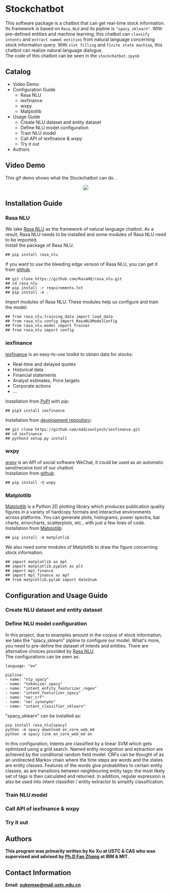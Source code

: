# Stockchatbot
This software package is a chatbot that can get real-time stock information. Its framework is based on `Rasa_NLU` and its pipline is `"spacy_sklearn"`. With pre-defined entities and machine learning, this chatbot can `classify intents` and `extract named entities` from natural language concerning stock information query. With `slot filling` and `finite state machine`, this chatbot can realize natural language dialogue.<br>
The code of this chatbot can be seen in the `stockchatbot.ipynb`<br>
## Catalog
* Video Demo
* Configuration Guide
   * Rasa NLU
   * iexfinance
   * wxpy
   * Matplotlib
* Usage Guide
   * Create NLU dataset and entity dataset
   * Define NLU model configuration
   * Train NLU model
   * Call API of iexfinance & wxpy
   * Try it out
* Authors
## Video Demo
This gif demo shows what the Stockchatbot can do.
.<div align=center><img src="https://github.com/Tknight01/Ke/blob/master/Stockchatbot%20gif%20demo.gif" /></div>
## Installation Guide
### Rasa NLU
We take [Rasa NLU](https://www.rasa.com/) as the framework of natural language chatbot. As a result, Rasa NLU needs to be installed and some modules of Rasa NLU need to be imported.<br>
Install the package of Rasa NLU.<br>
```
## pip install rasa_nlu
```
If you want to use the bleeding edge version of Rasa NLU, you can get it from [github](https://github.com/RasaHQ/rasa_nlu).<br>
```
## git clone https://github.com/RasaHQ/rasa_nlu.git
## cd rasa_nlu
## pip install -r requirements.txt
## pip install -e .
```
Import modules of Rasa NLU. These modules help us configure and train the model.<br>
```
## from rasa_nlu.training_data import load_data
## from rasa_nlu.config import RasaNLUModelConfig
## from rasa_nlu.model import Trainer
## from rasa_nlu import config
```
### iexfinance
[iexfinance](https://pypi.org/project/iexfinance/0.3.1/) is an easy-to-use toolkit to obtain data for stocks:<br>
* Real-time and delayed quotes
* Historical data
* Financial statements
* Analyst estimates, Price targets
* Corporate actions
* ...

Installation from [PyPI](https://pypi.org/project/iexfinance/0.3.1/) with pip:<br>
```
## pip3 install iexfinance
```
Installation from [development repository](https://github.com/addisonlynch/iexfinance):<br>
```
## git clone https://github.com/addisonlynch/iexfinance.git
## cd iexfinance
## python3 setup.py install
```
### wxpy
[wxpy](https://github.com/youfou/wxpy) is an API of social software WeChat, it could be used as an automatic send/receive tool of our chatbot.<br>
Installation from [github](https://github.com/youfou/wxpy):<br>
```
## pip install -U wxpy
```
### Matplotlib
[Matplotlib](https://matplotlib.org/) is a Python 2D plotting library which produces publication quality figures in a variety of hardcopy formats and interactive environments across platforms. You can generate plots, histograms, power spectra, bar charts, errorcharts, scatterplots, etc., with just a few lines of code.<br>
Installation from [Matplotlib](https://matplotlib.org/):
```
## pip install -U matplotlib
```
We also need some modules of Matplotlib to draw the figure concerning stock information.
```
## import matplotlib as mpl
## import matplotlib.pyplot as plt
## import mpl_finance
## import mpl_finance as mpf
## from matplotlib.pylab import date2num
```
## Configuration and Usage Guide
### Create NLU dataset and entity dataset
### Define NLU model configuration
In this project, due to examples amount in the corpus of stock information, we take the "spacy_sklearn" pipline to configure our model. What's more, you need to pre-define the dataset of intents and entities. There are alternative choices provided by [Rasa NLU](https://rasa.com/docs/nlu/choosing_pipeline/).<br>
The configurations can be seen as:<br>
```
language: "en"

pipline:
- name: "nlp_spacy"
- name: "tokenizer_spacy"
- name: "intent_entity_featurizer_regex"
- name: "intent_featurizer_spacy"
- name: "ner_crf"
- name: "ner_synonyms"
- name: "intent_classifier_sklearn"
```
"spacy_sklearn" can be installed as:<br>
```
pip install rasa_nlu[spacy]
python -m spacy download en_core_web_md
python -m spacy link en_core_web_md en
```
In this configuration, Intents are classified by a linear SVM which gets optimized using a grid search. Named entity recognition and extraction are achieved by the conditional random field model. CRFs can be thought of as an undirected Markov chain where the time steps are words and the states are entity classes. Features of the words give probabilities to certain entity classes, as are transitions between neighbouring entity tags: the most likely set of tags is then calculated and returned. In addition, regular expression is also be used into intent classifier / entity extractor to simplify classification.<b> 
### Train NLU model
### Call API of iexfinance & wxpy
### Try it out
## Authors
This program was primarily written by Ke Xu at USTC & CAS who was supervised and advised by [Ph.D Fan Zhang](http://www.mit.edu/~f_zhang/) at IBM & MIT.
## Contact Information
Email: xukemse@mail.ustc.edu.cn
